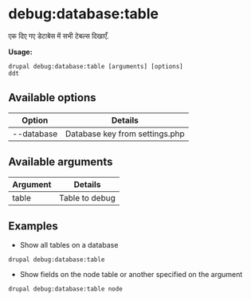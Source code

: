 # debug:database:table
एक दिए गए डेटाबेस में सभी टेबल्स दिखाएँ.

**Usage:**
```
drupal debug:database:table [arguments] [options]
ddt
```

## Available options
Option | Details
-------|-------------
--database | Database key from settings.php

## Available arguments
Argument | Details
---------|-------------
table | Table to debug

## Examples
* Show all tables on a database
```
drupal debug:database:table
```
* Show fields on the node table or another specified on the argument
```
drupal debug:database:table node
```
